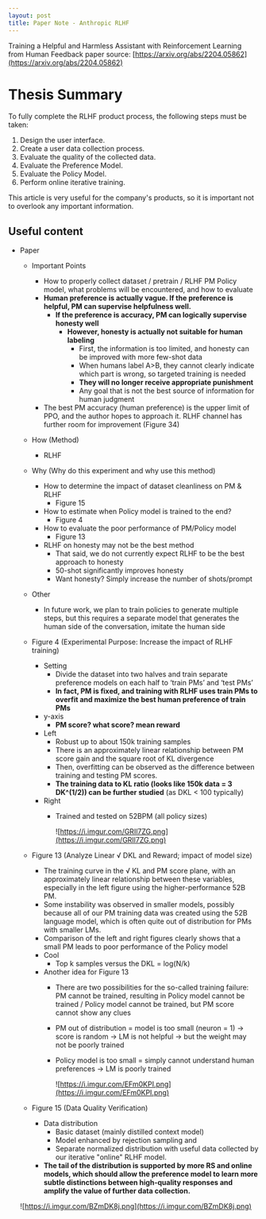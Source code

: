```yaml
---
layout: post
title: Paper Note - Anthropic RLHF
---
```


Training a Helpful and Harmless Assistant with Reinforcement Learning from Human Feedback
paper source: [https://arxiv.org/abs/2204.05862](https://arxiv.org/abs/2204.05862)

# Thesis Summary
To fully complete the RLHF product process, the following steps must be taken:

1. Design the user interface.
2. Create a user data collection process.
3. Evaluate the quality of the collected data.
4. Evaluate the Preference Model.
5. Evaluate the Policy Model.
6. Perform online iterative training.

This article is very useful for the company's products, so it is important not to overlook any important information.

## Useful content
- Paper
    - Important Points
        - How to properly collect dataset / pretrain / RLHF PM Policy model, what problems will be encountered, and how to evaluate
        - **Human preference is actually vague. If the preference is helpful, PM can supervise helpfulness well.**
            - **If the preference is accuracy, PM can logically supervise honesty well**
                - **However, honesty is actually not suitable for human labeling**
                    - First, the information is too limited, and honesty can be improved with more few-shot data
                    - When humans label A>B, they cannot clearly indicate which part is wrong, so targeted training is needed
                    - **They will no longer receive appropriate punishment**
                    - Any goal that is not the best source of information for human judgment
        - The best PM accuracy (human preference) is the upper limit of PPO, and the author hopes to approach it. RLHF channel has further room for improvement (Figure 34)
    - How (Method)
        - RLHF
    - Why (Why do this experiment and why use this method)
        - How to determine the impact of dataset cleanliness on PM & RLHF
            - Figure 15
        - How to estimate when Policy model is trained to the end?
            - Figure 4
        - How to evaluate the poor performance of PM/Policy model
            - Figure 13
        - RLHF on honesty may not be the best method
            - That said, we do not currently expect RLHF to be the best approach to honesty
            - 50-shot significantly improves honesty
            - Want honesty? Simply increase the number of shots/prompt
    - Other
        - In future work, we plan to train policies to generate multiple steps, but this requires a separate model that generates the human side of the conversation, imitate the human side
    - Figure 4 (Experimental Purpose: Increase the impact of RLHF training)
        - Setting
            - Divide the dataset into two halves and train separate preference models on each half to ‘train PMs’ and ‘test PMs’
            - **In fact, PM is fixed, and training with RLHF uses train PMs to overfit and maximize the best human preference of train PMs**
        - y-axis
            - **PM score? what score? mean reward**
        - Left
            - Robust up to about 150k training samples
            - There is an approximately linear relationship between PM score gain and the square root of KL divergence
            - Then, overfitting can be observed as the difference between training and testing PM scores.
            - **The training data to KL ratio (looks like 150k data = 3 DK^(1/2)) can be further studied** (as DKL < 100 typically)
        - Right
            - Trained and tested on 52BPM (all policy sizes)
                
                ![https://i.imgur.com/GRIl7ZG.png](https://i.imgur.com/GRIl7ZG.png)
                
    - Figure 13 (Analyze Linear √ DKL and Reward; impact of model size)
        - The training curve in the √ KL and PM score plane, with an approximately linear relationship between these variables, especially in the left figure using the higher-performance 52B PM.
        - Some instability was observed in smaller models, possibly because all of our PM training data was created using the 52B language model, which is often quite out of distribution for PMs with smaller LMs.
        - Comparison of the left and right figures clearly shows that a small PM leads to poor performance of the Policy model
        - Cool
            - Top k samples versus the DKL = log(N/k)
        - Another idea for Figure 13
            - There are two possibilities for the so-called training failure: PM cannot be trained, resulting in Policy model cannot be trained / Policy model cannot be trained, but PM score cannot show any clues
            - PM out of distribution = model is too small (neuron = 1) -> score is random -> LM is not helpful -> but the weight may not be poorly trained
            - Policy model is too small = simply cannot understand human preferences -> LM is poorly trained
                
                ![https://i.imgur.com/EFm0KPI.png](https://i.imgur.com/EFm0KPI.png)
                
    - Figure 15 (Data Quality Verification)
        - Data distribution
            - Basic dataset (mainly distilled context model)
            - Model enhanced by rejection sampling and
            - Separate normalized distribution with useful data collected by our iterative "online" RLHF model.
        - **The tail of the distribution is supported by more RS and online models, which should allow the preference model to learn more subtle distinctions between high-quality responses and amplify the value of further data collection.**
    
    ![https://i.imgur.com/BZmDK8j.png](https://i.imgur.com/BZmDK8j.png)

